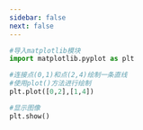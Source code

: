 ```yaml
---
sidebar: false
next: false
---
```

<BlogInfo/>






```python
#导入matplotlib模块
import matplotlib.pyplot as plt

#连接点(0,1)和点(2,4)绘制一条直线
#使用plot()方法进行绘制
plt.plot([0,2],[1,4])

#显示图像
plt.show()
```






<ActionBox />
        
<style>#top-box {margin-top:0.5rem!important;}</style>